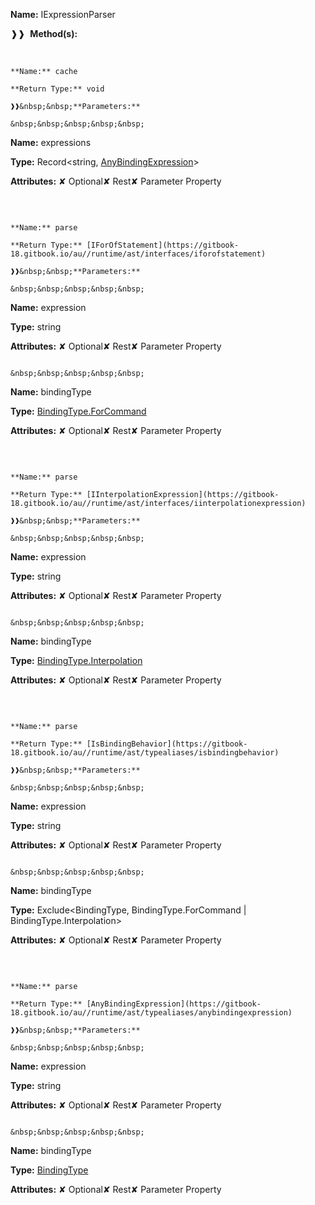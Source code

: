 **Name:** IExpressionParser

❱❱&nbsp;&nbsp;**Method(s):**

&nbsp;&nbsp;&nbsp;&nbsp;&nbsp;
```
**Name:** cache

**Return Type:** void

❱❱&nbsp;&nbsp;**Parameters:**

&nbsp;&nbsp;&nbsp;&nbsp;&nbsp;
```
**Name:** expressions

**Type:** Record<string, [AnyBindingExpression](https://gitbook-18.gitbook.io/au//runtime/ast/typealiases/anybindingexpression)>

**Attributes:** ✘ Optional✘ Rest✘ Parameter Property

```

```

&nbsp;&nbsp;&nbsp;&nbsp;&nbsp;
```
**Name:** parse

**Return Type:** [IForOfStatement](https://gitbook-18.gitbook.io/au//runtime/ast/interfaces/iforofstatement)

❱❱&nbsp;&nbsp;**Parameters:**

&nbsp;&nbsp;&nbsp;&nbsp;&nbsp;
```
**Name:** expression

**Type:** string

**Attributes:** ✘ Optional✘ Rest✘ Parameter Property

```

&nbsp;&nbsp;&nbsp;&nbsp;&nbsp;
```
**Name:** bindingType

**Type:** [BindingType.ForCommand](https://gitbook-18.gitbook.io/au//runtime/binding/expression-parser/bindingtype.forcommand)

**Attributes:** ✘ Optional✘ Rest✘ Parameter Property

```

```

&nbsp;&nbsp;&nbsp;&nbsp;&nbsp;
```
**Name:** parse

**Return Type:** [IInterpolationExpression](https://gitbook-18.gitbook.io/au//runtime/ast/interfaces/iinterpolationexpression)

❱❱&nbsp;&nbsp;**Parameters:**

&nbsp;&nbsp;&nbsp;&nbsp;&nbsp;
```
**Name:** expression

**Type:** string

**Attributes:** ✘ Optional✘ Rest✘ Parameter Property

```

&nbsp;&nbsp;&nbsp;&nbsp;&nbsp;
```
**Name:** bindingType

**Type:** [BindingType.Interpolation](https://gitbook-18.gitbook.io/au//runtime/binding/expression-parser/bindingtype.interpolation)

**Attributes:** ✘ Optional✘ Rest✘ Parameter Property

```

```

&nbsp;&nbsp;&nbsp;&nbsp;&nbsp;
```
**Name:** parse

**Return Type:** [IsBindingBehavior](https://gitbook-18.gitbook.io/au//runtime/ast/typealiases/isbindingbehavior)

❱❱&nbsp;&nbsp;**Parameters:**

&nbsp;&nbsp;&nbsp;&nbsp;&nbsp;
```
**Name:** expression

**Type:** string

**Attributes:** ✘ Optional✘ Rest✘ Parameter Property

```

&nbsp;&nbsp;&nbsp;&nbsp;&nbsp;
```
**Name:** bindingType

**Type:** Exclude<BindingType, BindingType.ForCommand | BindingType.Interpolation>

**Attributes:** ✘ Optional✘ Rest✘ Parameter Property

```

```

&nbsp;&nbsp;&nbsp;&nbsp;&nbsp;
```
**Name:** parse

**Return Type:** [AnyBindingExpression](https://gitbook-18.gitbook.io/au//runtime/ast/typealiases/anybindingexpression)

❱❱&nbsp;&nbsp;**Parameters:**

&nbsp;&nbsp;&nbsp;&nbsp;&nbsp;
```
**Name:** expression

**Type:** string

**Attributes:** ✘ Optional✘ Rest✘ Parameter Property

```

&nbsp;&nbsp;&nbsp;&nbsp;&nbsp;
```
**Name:** bindingType

**Type:** [BindingType](https://gitbook-18.gitbook.io/au//runtime/binding/expression-parser/enums/bindingtype)

**Attributes:** ✘ Optional✘ Rest✘ Parameter Property

```

```

